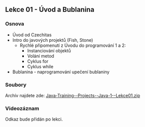 Lekce 01 - Úvod a Bublanina
---------------------------

### Osnova

* Úvod od Czechitas
* Intro do javových projektů (Fish, Stone)
	* Rychlé připomenutí z Úvodu do programování 1 a 2:
		* Instanciování objektů
		* Volání metod
		* Cyklus for
		* Cyklus while
* Bublanina - naprogramování upečení bublaniny


### Soubory

Archív najdete zde: [Java-Training--Projects--Java-1--Lekce01.zip](/data/2021-jaro/java-1-brno/Java-Training--Projects--Java-1--Lekce01.zip)

### Videozáznam

Odkaz bude přidán po lekci.
